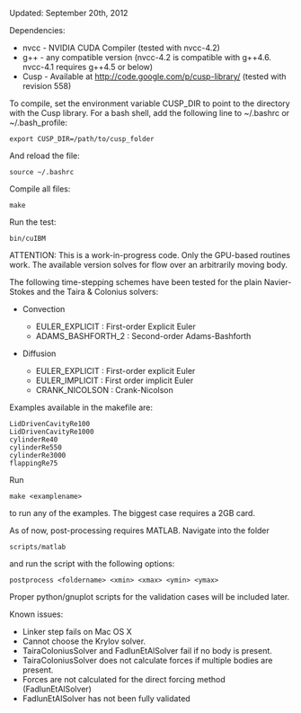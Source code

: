 Updated: September 20th, 2012

Dependencies:

* nvcc - NVIDIA CUDA Compiler (tested with nvcc-4.2)
* g++  - any compatible version (nvcc-4.2 is compatible with g++4.6. nvcc-4.1 requires g++4.5 or below)
* Cusp - Available at http://code.google.com/p/cusp-library/ (tested with revision 558)

To compile, set the environment variable CUSP_DIR to point to the directory 
with the Cusp library. For a bash shell, add the following line to ~/.bashrc or 
~/.bash_profile:

	export CUSP_DIR=/path/to/cusp_folder

And reload the file:

	source ~/.bashrc
	
Compile all files:
	
	make

Run the test:
	
	bin/cuIBM

ATTENTION: 
This is a work-in-progress code. Only the GPU-based routines work. The available
version solves for flow over an arbitrarily moving body.

The following time-stepping schemes have been tested for the plain 
Navier-Stokes and the Taira & Colonius solvers:

* Convection
	- EULER_EXPLICIT    : First-order Explicit Euler
	- ADAMS_BASHFORTH_2 : Second-order Adams-Bashforth

* Diffusion
	- EULER_EXPLICIT : First-order explicit Euler
	- EULER_IMPLICIT : First order implicit Euler
	- CRANK_NICOLSON : Crank-Nicolson

Examples available in the makefile are:

	LidDrivenCavityRe100
	LidDrivenCavityRe1000
	cylinderRe40
	cylinderRe550
	cylinderRe3000
	flappingRe75

Run
	
	make <examplename>

to run any of the examples. The biggest case requires a 2GB card.
	
As of now, post-processing requires MATLAB. Navigate into the folder
	
	scripts/matlab
	
and run the script with the following options:

	postprocess <foldername> <xmin> <xmax> <ymin> <ymax>

Proper python/gnuplot scripts for the validation cases will be included later.

Known issues:

* Linker step fails on Mac OS X
* Cannot choose the Krylov solver.
* TairaColoniusSolver and FadlunEtAlSolver fail if no body is present.
* TairaColoniusSolver does not calculate forces if multiple bodies are present.
* Forces are not calculated for the direct forcing method (FadlunEtAlSolver)
* FadlunEtAlSolver has not been fully validated
